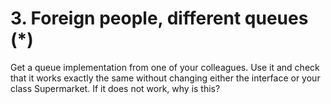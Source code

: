 # 3. Foreign people, different queues (*)
Get a queue implementation from one of your colleagues. 
Use it and check that it works exactly the same without changing 
either the interface or your class Supermarket.
If it does not work, why is this?